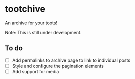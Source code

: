 # tootchive

An archive for your toots! 

Note: This is still under development.

## To do

- [ ] Add permalinks to archive page to link to individual posts
- [ ] Style and configure the pagination elements
- [ ] Add support for media
